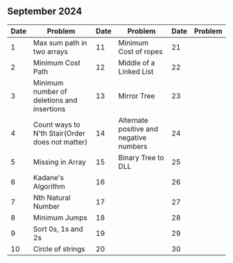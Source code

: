 ## September 2024

| Date | Problem                                         | Date | Problem                                 | Date | Problem |
| ---- | ----------------------------------------------- | ---- | --------------------------------------- | ---- | ------- |
| 1    | Max sum path in two arrays                      | 11   | Minimum Cost of ropes                   | 21   |         |
| 2    | Minimum Cost Path                               | 12   | Middle of a Linked List                 | 22   |         |
| 3    | Minimum number of deletions and insertions      | 13   | Mirror Tree                             | 23   |         |
| 4    | Count ways to N'th Stair(Order does not matter) | 14   | Alternate positive and negative numbers | 24   |         |
| 5    | Missing in Array                                | 15   | Binary Tree to DLL                      | 25   |         |
| 6    | Kadane's Algorithm                              | 16   |                                         | 26   |         |
| 7    | Nth Natural Number                              | 17   |                                         | 27   |         |
| 8    | Minimum Jumps                                   | 18   |                                         | 28   |         |
| 9    | Sort 0s, 1s and 2s                              | 19   |                                         | 29   |         |
| 10   | Circle of strings                               | 20   |                                         | 30   |         |
